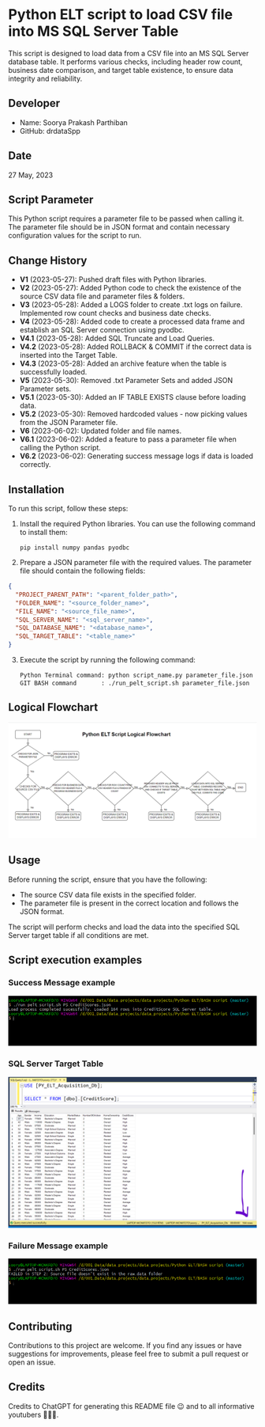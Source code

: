 # Python ELT script to load CSV file into MS SQL Server Table

This script is designed to load data from a CSV file into an MS SQL Server database table. It performs various checks, including header row count, business date comparison, and target table existence, to ensure data integrity and reliability.

## Developer

- Name: Soorya Prakash Parthiban
- GitHub: drdataSpp

## Date

27 May, 2023

## Script Parameter

This Python script requires a parameter file to be passed when calling it. The parameter file should be in JSON format and contain necessary configuration values for the script to run.

## Change History

- **V1** (2023-05-27): Pushed draft files with Python libraries.
- **V2** (2023-05-27): Added Python code to check the existence of the source CSV data file and parameter files & folders.
- **V3** (2023-05-28): Added a LOGS folder to create .txt logs on failure. Implemented row count checks and business date checks.
- **V4** (2023-05-28): Added code to create a processed data frame and establish an SQL Server connection using pyodbc.
- **V4.1** (2023-05-28): Added SQL Truncate and Load Queries.
- **V4.2** (2023-05-28): Added ROLLBACK & COMMIT if the correct data is inserted into the Target Table.
- **V4.3** (2023-05-28): Added an archive feature when the table is successfully loaded.
- **V5** (2023-05-30): Removed .txt Parameter Sets and added JSON Parameter sets.
- **V5.1** (2023-05-30): Added an IF TABLE EXISTS clause before loading data.
- **V5.2** (2023-05-30): Removed hardcoded values - now picking values from the JSON Parameter file.
- **V6** (2023-06-02): Updated folder and file names.
- **V6.1** (2023-06-02): Added a feature to pass a parameter file when calling the Python script.
- **V6.2** (2023-06-02): Generating success message logs if data is loaded correctly.

## Installation

To run this script, follow these steps:

1. Install the required Python libraries. You can use the following command to install them:

   ```shell
   pip install numpy pandas pyodbc
   ```

2. Prepare a JSON parameter file with the required values. The parameter file should contain the following fields:

```json
{
  "PROJECT_PARENT_PATH": "<parent_folder_path>",
  "FOLDER_NAME": "<source_folder_name>",
  "FILE_NAME": "<source_file_name>",
  "SQL_SERVER_NAME": "<sql_server_name>",
  "SQL_DATABASE_NAME": "<database_name>",
  "SQL_TARGET_TABLE": "<table_name>"
}
```

3. Execute the script by running the following command:

   ```shell
   Python Terminal command: python script_name.py parameter_file.json
   GIT BASH command       : ./run_pelt_script.sh parameter_file.json
   ```

## Logical Flowchart

<img src="https://github.com/drdataSpp/dataengineering/blob/master/Python_ELT_script/Images/PELT_Logical_Img.png">

## Usage

Before running the script, ensure that you have the following:

- The source CSV data file exists in the specified folder.
- The parameter file is present in the correct location and follows the JSON format.

The script will perform checks and load the data into the specified SQL Server target table if all conditions are met.

## Script execution examples

### Success Message example
<img src="https://github.com/drdataSpp/dataengineering/blob/master/Python_ELT_script/Images/success_message.png">

### SQL Server Target Table
<img src="https://github.com/drdataSpp/dataengineering/blob/master/Python_ELT_script/Images/success_sql.png">

### Failure Message example
<img src="https://github.com/drdataSpp/dataengineering/blob/master/Python_ELT_script/Images/error_message.png">

## Contributing

Contributions to this project are welcome. If you find any issues or have suggestions for improvements, please feel free to submit a pull request or open an issue.

## Credits

Credits to ChatGPT for generating this README file 😉 and to all informative youtubers 🧑🏽‍💻.
